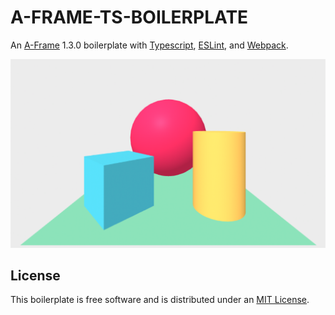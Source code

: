 # A-FRAME-TS-BOILERPLATE
An [A-Frame](https://aframe.io) 1.3.0 boilerplate with [Typescript](https://www.typescriptlang.org), 
[ESLint](https://typescript-eslint.io/), and [Webpack](https://webpack.js.org).

![Hello World](./docs/assets/images/preview.png)

## License
This boilerplate is free software and is distributed under an [MIT License](LICENSE).